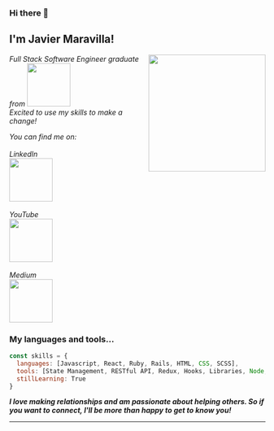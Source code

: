 ### Hi there 👋

<h2> I'm Javier Maravilla! </h2>
<img align='right' src="https://yt3.ggpht.com/ItSYZiF8qhrKVCgrjWfqJ6yUFyUTOT2PAXLEiFplHiiPnxBL5Me6bvnnRElXjjEMSrpwcYeGJg=s176-c-k-c0x00ffffff-no-rj" width="230">
<p><em> Full Stack Software Engineer graduate from <a href="https://flatironschool.com/"><img src="https://upload.wikimedia.org/wikipedia/commons/6/61/FS_wiki.png" width="85"></a></br>Excited to use my skills to make a change!  
</em></p>

<p><em> You can find me on: 
</br>
</br> LinkedIn
</br><a href="https://www.linkedin.com/in/javier-maravilla/"><img src="https://content.linkedin.com/content/dam/me/brand/en-us/brand-home/illustrations/dsk-e6.svg.original.svg" width="85"></a> 
</br>
</br> YouTube
</br><a href="https://www.youtube.com/channel/UCiO9BQl4bwbuNc4yD8WmC5A"><img src="https://clipart.info/images/ccovers/1590430872youtube-logo-png-transparent-text.png" width="85"></a>
</br>
</br> Medium
</br><a href="https://medium.com/@javier.maravilla"><img src="https://miro.medium.com/max/8978/1*s986xIGqhfsN8U--09_AdA.png" width="85"></a> 
</em></p>


### My languages and tools...  

```javascript
const skills = {
  languages: [Javascript, React, Ruby, Rails, HTML, CSS, SCSS],
  tools: [State Management, RESTful API, Redux, Hooks, Libraries, Node, Styled-Components, Git],
  stillLearning: True
}
```

<em><b>I love making relationships and am passionate about helping others. So if you want to connect, I'll be more than happy to get to know you!</b></em>

---

<!--
**jmaravilla-a/jmaravilla-a** is a ✨ _special_ ✨ repository because its `README.md` (this file) appears on your GitHub profile.

Here are some ideas to get you started:

- 🔭 I’m currently working on ...
- 🌱 I’m currently learning ...
- 👯 I’m looking to collaborate on ...
- 🤔 I’m looking for help with ...
- 💬 Ask me about ...
- 📫 How to reach me: ...
- 😄 Pronouns: ...
- ⚡ Fun fact: ...
-->
